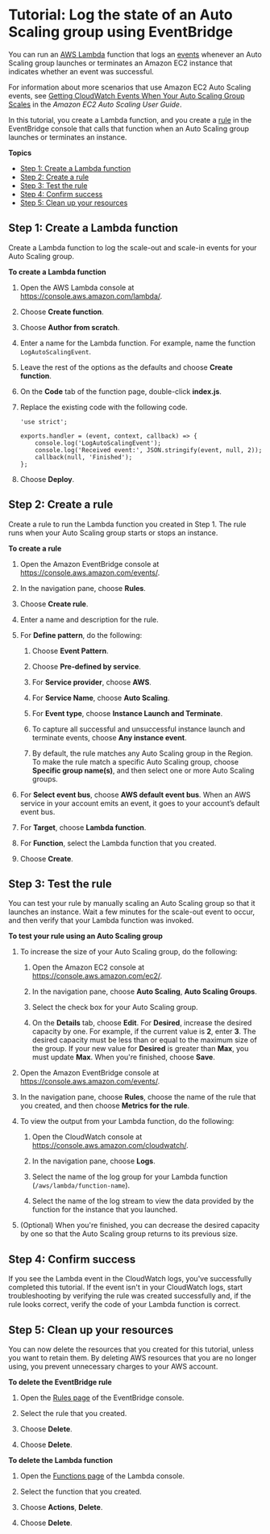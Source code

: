 # Tutorial: Log the state of an Auto Scaling group using EventBridge<a name="eb-log-as-group-state"></a>

You can run an [AWS Lambda](https://docs.aws.amazon.com/lambda/latest/dg/welcome.html) function that logs an [events](eb-events.md) whenever an Auto Scaling group launches or terminates an Amazon EC2 instance that indicates whether an event was successful\.

For information about more scenarios that use Amazon EC2 Auto Scaling events, see [Getting CloudWatch Events When Your Auto Scaling Group Scales](https://docs.aws.amazon.com/autoscaling/latest/userguide/cloud-watch-events.html) in the *Amazon EC2 Auto Scaling User Guide*\.

In this tutorial, you create a Lambda function, and you create a [rule](eb-rules.md) in the EventBridge console that calls that function when an Auto Scaling group launches or terminates an instance\.

**Topics**
+ [Step 1: Create a Lambda function](#eb-as-create-lambda-function)
+ [Step 2: Create a rule](#eb-as-create-rule)
+ [Step 3: Test the rule](#eb-as-test-rule)
+ [Step 4: Confirm success](#success)
+ [Step 5: Clean up your resources](#cleanup)

## Step 1: Create a Lambda function<a name="eb-as-create-lambda-function"></a>

Create a Lambda function to log the scale\-out and scale\-in events for your Auto Scaling group\. 

**To create a Lambda function**

1. Open the AWS Lambda console at [https://console\.aws\.amazon\.com/lambda/](https://console.aws.amazon.com/lambda/)\.

1. Choose **Create function**\.

1. Choose **Author from scratch**\.

1. Enter a name for the Lambda function\. For example, name the function `LogAutoScalingEvent`\.

1. Leave the rest of the options as the defaults and choose **Create function**\.

1. On the **Code** tab of the function page, double\-click **index\.js**\.

1. Replace the existing code with the following code\.

   ```
   'use strict';
   
   exports.handler = (event, context, callback) => {
       console.log('LogAutoScalingEvent');
       console.log('Received event:', JSON.stringify(event, null, 2));
       callback(null, 'Finished');
   };
   ```

1. Choose **Deploy**\.

## Step 2: Create a rule<a name="eb-as-create-rule"></a>

Create a rule to run the Lambda function you created in Step 1\. The rule runs when your Auto Scaling group starts or stops an instance\.

**To create a rule**

1. Open the Amazon EventBridge console at [https://console\.aws\.amazon\.com/events/](https://console.aws.amazon.com/events/)\.

1. In the navigation pane, choose **Rules**\.

1. Choose **Create rule**\.

1. Enter a name and description for the rule\.

1. For **Define pattern**, do the following:

   1. Choose **Event Pattern**\.

   1. Choose **Pre\-defined by service**\.

   1. For **Service provider**, choose **AWS**\.

   1. For **Service Name**, choose **Auto Scaling**\.

   1. For **Event type**, choose **Instance Launch and Terminate**\.

   1. To capture all successful and unsuccessful instance launch and terminate events, choose **Any instance event**\.

   1. By default, the rule matches any Auto Scaling group in the Region\. To make the rule match a specific Auto Scaling group, choose **Specific group name\(s\)**, and then select one or more Auto Scaling groups\.

1. For **Select event bus**, choose **AWS default event bus**\. When an AWS service in your account emits an event, it goes to your account’s default event bus\. 

1. For **Target**, choose **Lambda function**\.

1. For **Function**, select the Lambda function that you created\.

1. Choose **Create**\.

## Step 3: Test the rule<a name="eb-as-test-rule"></a>

You can test your rule by manually scaling an Auto Scaling group so that it launches an instance\. Wait a few minutes for the scale\-out event to occur, and then verify that your Lambda function was invoked\.

**To test your rule using an Auto Scaling group**

1. To increase the size of your Auto Scaling group, do the following:

   1. Open the Amazon EC2 console at [https://console\.aws\.amazon\.com/ec2/](https://console.aws.amazon.com/ec2/)\.

   1. In the navigation pane, choose **Auto Scaling**, **Auto Scaling Groups**\.

   1. Select the check box for your Auto Scaling group\.

   1. On the **Details** tab, choose **Edit**\. For **Desired**, increase the desired capacity by one\. For example, if the current value is **2**, enter **3**\. The desired capacity must be less than or equal to the maximum size of the group\. If your new value for **Desired** is greater than **Max**, you must update **Max**\. When you're finished, choose **Save**\.

1. Open the Amazon EventBridge console at [https://console\.aws\.amazon\.com/events/](https://console.aws.amazon.com/events/)\.

1. In the navigation pane, choose **Rules**, choose the name of the rule that you created, and then choose **Metrics for the rule**\.

1. To view the output from your Lambda function, do the following:

   1. Open the CloudWatch console at [https://console\.aws\.amazon\.com/cloudwatch/](https://console.aws.amazon.com/cloudwatch/)\.

   1. In the navigation pane, choose **Logs**\.

   1. Select the name of the log group for your Lambda function \(`/aws/lambda/function-name`\)\.

   1. Select the name of the log stream to view the data provided by the function for the instance that you launched\.

1. \(Optional\) When you're finished, you can decrease the desired capacity by one so that the Auto Scaling group returns to its previous size\.

## Step 4: Confirm success<a name="success"></a>

If you see the Lambda event in the CloudWatch logs, you've successfully completed this tutorial\. If the event isn't in your CloudWatch logs, start troubleshooting by verifying the rule was created successfully and, if the rule looks correct, verify the code of your Lambda function is correct\.

## Step 5: Clean up your resources<a name="cleanup"></a>

You can now delete the resources that you created for this tutorial, unless you want to retain them\. By deleting AWS resources that you are no longer using, you prevent unnecessary charges to your AWS account\.

**To delete the EventBridge rule**

1. Open the [Rules page](https://console.aws.amazon.com/events/home#/rule) of the EventBridge console\.

1. Select the rule that you created\.

1. Choose **Delete**\.

1. Choose **Delete**\.

**To delete the Lambda function**

1. Open the [Functions page](https://console.aws.amazon.com/lambda/home#/functions) of the Lambda console\.

1. Select the function that you created\.

1. Choose **Actions**, **Delete**\.

1. Choose **Delete**\.